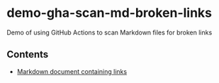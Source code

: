 # demo-gha-scan-md-broken-links
Demo of using GitHub Actions to scan Markdown files for broken links

## Contents

- [Markdown document containing links](./docs/content.md)